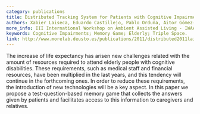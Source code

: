```yaml
--- 
category: publications
title: Distributed Tracking System for Patients with Cognitive Impairments
authors: Xabier Laiseca, Eduardo Castillejo, Pablo Orduña, Aitor Gómez-Goiri, Diego López-de-Ipiña, Ester Gonzalez-Aguado
more_info: III International Workshop on Ambient Assisted Living - IWAAL 2011. Málaga, Spain, June 2011.
keywords: Cognitive Impairments; Memory Game; Elderly; Triple Space.
link: http://www.morelab.deusto.es/publications/2011/distributed2011laiseca.pdf
--- 
```

The increase of life expectancy has arisen new challenges related with the amount of resources required to attend 
elderly people with cognitive disabilities. These requirements, such as medical staff and financial resources, have 
been multiplied in the last years, and this tendency will continue in the forthcoming ones. In order to reduce these 
requirements, the introduction of new technologies will be a key aspect. In this paper we propose a test-question-based 
memory game that collects the answers given by patients and facilitates access to this information to caregivers and relatives.